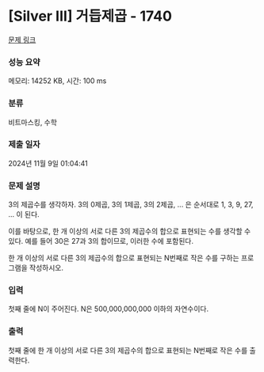 # [Silver III] 거듭제곱 - 1740 

[문제 링크](https://www.acmicpc.net/problem/1740) 

### 성능 요약

메모리: 14252 KB, 시간: 100 ms

### 분류

비트마스킹, 수학

### 제출 일자

2024년 11월 9일 01:04:41

### 문제 설명

<p>3의 제곱수를 생각하자. 3의 0제곱, 3의 1제곱, 3의 2제곱, ... 은 순서대로 1, 3, 9, 27, ... 이 된다.</p>

<p>이를 바탕으로, 한 개 이상의 서로 다른 3의 제곱수의 합으로 표현되는 수를 생각할 수 있다. 예를 들어 30은 27과 3의 합이므로, 이러한 수에 포함된다.</p>

<p>한 개 이상의 서로 다른 3의 제곱수의 합으로 표현되는 N번째로 작은 수를 구하는 프로그램을 작성하시오.</p>

### 입력 

 <p>첫째 줄에 N이 주어진다. N은 500,000,000,000 이하의 자연수이다.</p>

### 출력 

 <p>첫째 줄에 한 개 이상의 서로 다른 3의 제곱수의 합으로 표현되는 N번째로 작은 수를 출력한다.</p>

